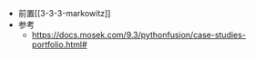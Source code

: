 - 前置[[3-3-3-markowitz]]
- 参考
  - https://docs.mosek.com/9.3/pythonfusion/case-studies-portfolio.html#